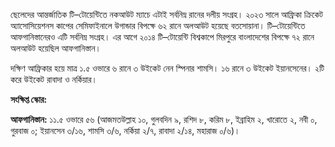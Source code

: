 ছেলেদের আন্তর্জাতিক টি–টোয়েন্টিতে নকআউট ম্যাচে এটাই সর্বনিম্ন রানের দলীয় সংগ্রহ। ২০২৩ সালে আফ্রিকা ক্রিকেট অ্যাসোসিয়েশনস কাপের সেমিফাইনালে উগান্ডার বিপক্ষে ৬২ রানে অলআউট হয়েছে বতসোয়ানা। টি–টোয়েন্টিতে আফগানিস্তানেরও এটি সর্বনিম্ন সংগ্রহ। এর আগে ২০১৪ টি–টোয়েন্টি বিশ্বকাপে মিরপুরে বাংলাদেশের বিপক্ষে ৭২ রানে অলআউট হয়েছিল আফগানিস্তান।

দক্ষিণ আফ্রিকার হয়ে মাত্র ১.৫ ওভারে ৬ রানে ৩ উইকেট নেন স্পিনার শামসি। ১৬ রানে ৩ উইকেট ইয়ানসেনের। ২টি করে উইকেট রাবাদা ও নর্কিয়ার।

**সংক্ষিপ্ত স্কোর:**

**আফগানিস্তান:** ১১.৫ ওভারে ৫৬ (আজমতউল্লাহ ১০, গুলবদিন ৯, রশিদ ৮, করিম ৮, ইব্রাহিম ২, খারোতে ২, নবী ০, গুরবাজ ০; ইয়ানসেন ৩/১৬, শামসি ৩/৬, নর্কিয়া ২/৭, রাবাদা ২/১৪, মহারাজ ০/৬)।
